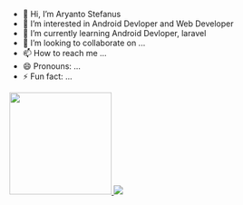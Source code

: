 - 👋 Hi, I’m Aryanto Stefanus
- 👀 I’m interested in Android Devloper and Web Developer
- 🌱 I’m currently learning Android Devloper, laravel
- 💞️ I’m looking to collaborate on ...
- 📫 How to reach me ...
- 😄 Pronouns: ...
- ⚡ Fun fact: ...

<!---
markotok/markotok is a ✨ special ✨ repository because its `README.md` (this file) appears on your GitHub profile.
You can click the Preview link to take a look at your changes.
--->
<p align="left">
<a href="180em">
  <img height="180em" src="https://github-readme-stats-eight-theta.vercel.app/api/top-langs/?username=markotok99&layout=compact&layout=compact&theme=algolia"/>
  
  <img height="" src="https://github-readme-stats-eight-theta.vercel.app/api?username=markotok99&show_icons=true&theme=algolia&include_all_commits=true&count_private=true"/>
</a>
</p>
